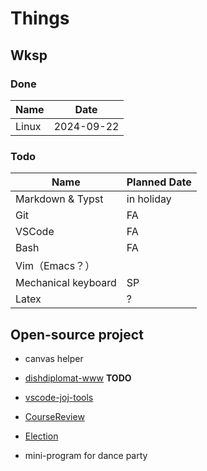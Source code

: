 # Things

## Wksp

### Done

| Name | Date |
|------|----------|
|Linux |2024-09-22|

### Todo
| Name | Planned Date |
|------|----------|
|Markdown & Typst|in holiday|
|Git|FA|
|VSCode|FA|
|Bash|FA|
|Vim（Emacs？）||
|Mechanical keyboard|SP
|Latex|?|

## Open-source project

- canvas helper

- [dishdiplomat-www](https://github.com/TechJI-2023/dishdiplomat-www) **TODO**

- [vscode-joj-tools](https://github.com/TechJI-2023/vscode-joj-tools)

- [CourseReview](https://github.com/TechJI-2023/CourseReview)

- [Election](https://github.com/TechJI-2023/Election)

- mini-program for dance party
